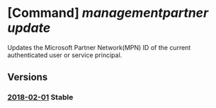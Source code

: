 # [Command] _managementpartner update_

Updates the Microsoft Partner Network(MPN) ID of the current authenticated user or service principal.

## Versions

### [2018-02-01](/Resources/mgmt-plane/L3Byb3ZpZGVycy9taWNyb3NvZnQubWFuYWdlbWVudHBhcnRuZXIvcGFydG5lcnMve30=/2018-02-01.xml) **Stable**

<!-- mgmt-plane /providers/microsoft.managementpartner/partners/{} 2018-02-01 -->
